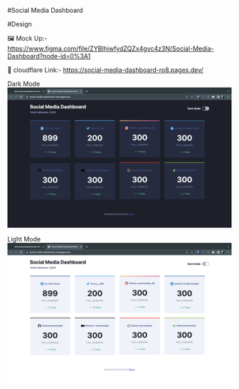 #Social Media  Dashboard

#Design

️️🖼️ Mock Up:- https://www.figma.com/file/ZYBIhjwfydZQZx4gvc4z3N/Social-Media-Dashboard?node-id=0%3A1

📃 cloudflare Link:- https://social-media-dashboard-ro8.pages.dev/

Dark Mode
![cal!](assets/images/project_ss/Dark.png)

Light Mode
![cal!](assets/images/project_ss/Light.png)